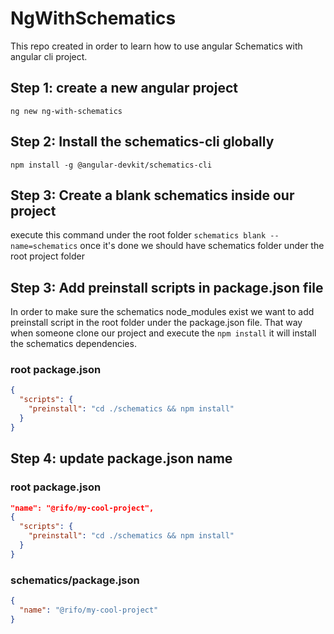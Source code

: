 # NgWithSchematics
This repo created in order to learn how to use angular Schematics with angular cli project.

## Step 1: create a new angular project
`ng new ng-with-schematics`

## Step 2: Install the schematics-cli globally 
`npm install -g @angular-devkit/schematics-cli`

## Step 3: Create a blank schematics inside our project
execute this command under the root folder 
`schematics blank --name=schematics`
once it's done we should have schematics folder under the root project folder 

## Step 3: Add preinstall scripts in package.json file 
In order to make sure the schematics node_modules exist we want to add
preinstall script in the root folder under the package.json file.
That way when someone clone our project and execute the `npm install` it will install the schematics dependencies.

### root package.json
```json
{
  "scripts": {
    "preinstall": "cd ./schematics && npm install"
  }
}
```

## Step 4: update package.json name

### root package.json

```json
"name": "@rifo/my-cool-project",
{
  "scripts": {
    "preinstall": "cd ./schematics && npm install"
  }
}
```

### schematics/package.json
```json
{
  "name": "@rifo/my-cool-project"
}
```
